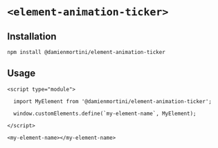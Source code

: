 # `<element-animation-ticker>`

## Installation

```
npm install @damienmortini/element-animation-ticker
```

## Usage
```
<script type="module">

  import MyElement from '@damienmortini/element-animation-ticker';

  window.customElements.define(`my-element-name`, MyElement);

</script>

<my-element-name></my-element-name>
```
